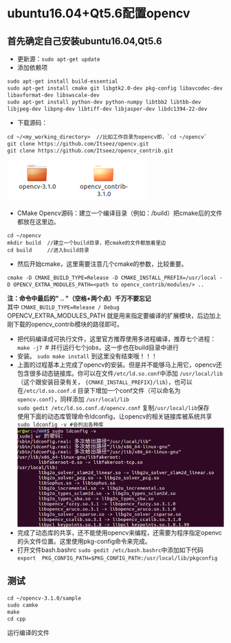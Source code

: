 # ubuntu16.04+Qt5.6配置opencv

## 首先确定自己安装ubuntu16.04,Qt5.6
* 更新源：`sudo apt-get update`
* 添加依赖项
```
sudo apt-get install build-essential
sudo apt-get install cmake git libgtk2.0-dev pkg-config libavcodec-dev libavformat-dev libswscale-dev
sudo apt-get install python-dev python-numpy libtbb2 libtbb-dev libjpeg-dev libpng-dev libtiff-dev libjasper-dev libdc1394-22-dev
```
* 下载源码：
```
cd ~/<my_working_directory>  //比如工作目录为opencv即，`cd ~/opencv`
git clone https://github.com/Itseez/opencv.git
git clone https://github.com/Itseez/opencv_contrib.git
```
![](1.png)
* CMake Opencv源码：建立一个编译目录（例如：/build）把cmake后的文件都放在这里边。
```
cd ~/opencv
mkdir build  //建立一个build目录，把cmake的文件都放着里边
cd build　　　//进入build目录
```
* 然后开始cmake，这里需要注意几个cmake的参数，比较重要。
```
cmake -D CMAKE_BUILD_TYPE=Release -D CMAKE_INSTALL_PREFIX=/usr/local -D OPENCV_EXTRA_MODULES_PATH=<path to opencv_contrib/modules/> ..
```
**注：命令中最后的"  .. "（空格+两个点）千万不要忘记**  
其中 `CMAKE_BUILD_TYPE=Release / Debug`  
OPENCV_EXTRA_MODULES_PATH 就是用来指定要编译的扩展模块，后边加上刚下载的opencv_contrib模块的路径即可。
* 把代码编译成可执行文件，这里官方推荐使用多进程编译，推荐七个进程：  
`make -j7 `# 并行运行七个jobs，这一步也在build目录中进行
* 安装。
`sudo make install`
到这里没有结束哦！！！  
* 上面的过程基本上完成了opencv的安装。但是并不能够马上用它，opencv还包含很多动态链接库。你可以在文件`/etc/ld.so.conf`中添加 `/usr/local/lib`（这个跟安装目录有关， `{CMAKE_INSTALL_PREFIX}/lib`），也可以在`/etc/ld.so.conf.d` 目录下增加一个conf文件（可以命名为 `opencv.conf`），同样添加 `/usr/local/lib`  
`sudo gedit /etc/ld.so.conf.d/opencv.conf` 复制`/usr/local/lib`保存  
使用下面的动态库管理命令ldconfig，让opencv的相关链接库被系统共享  
`sudo ldconfig -v #会列出各种库`  
 ![](0.png)  
* 完成了动态库的共享，还不能使用opencv来编程，还需要为程序指定openvc的头文件位置。这里使用pkg-config命令来完成。
* 打开文件bash.bashrc `sudo gedit /etc/bash.bashrc`中添加如下代码  
`export  PKG_CONFIG_PATH=$PKG_CONFIG_PATH:/usr/local/lib/pkgconfig ` 
## 测试
```
cd ~/opencv-3.1.0/sample
sudo camke
make
cd cpp
```
运行编译的文件
